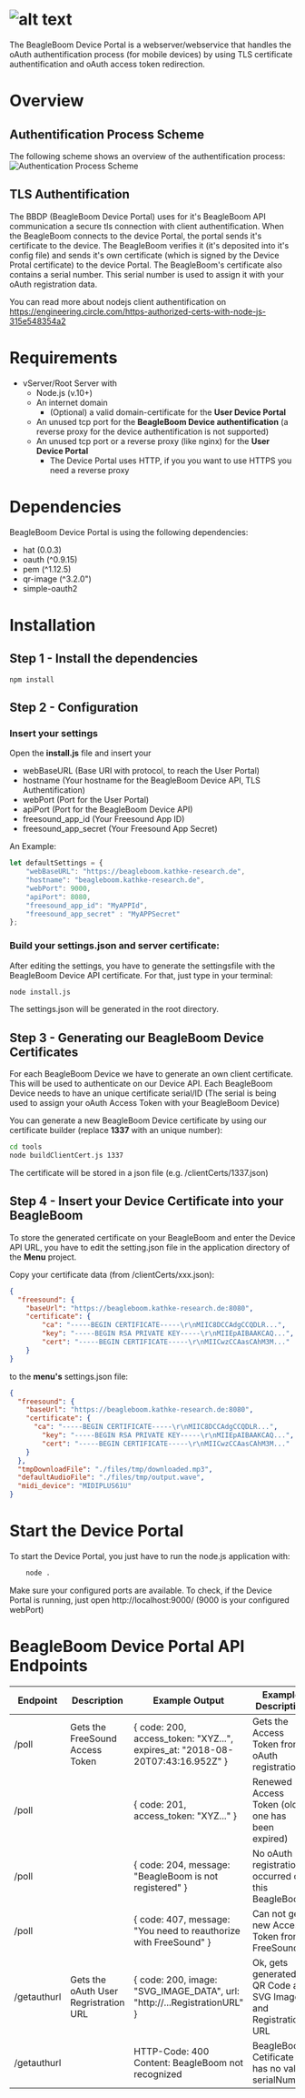 # ![alt text](static/img/logo2.png "BeagleBoom Device Portal")

The BeagleBoom Device Portal is a webserver/webservice that handles the oAuth authentification process (for mobile devices) by using TLS certificate authentification and oAuth access token redirection.

# Overview
## Authentification Process Scheme
The following scheme shows an overview of the authentification process:
![Authentication Process Scheme](docs/auth_process.png "Authentication Process Scheme")


## TLS Authentification
The BBDP (BeagleBoom Device Portal) uses for it's BeagleBoom API communication a secure tls connection with client authentification.
When the BeagleBoom connects to the device Portal, the portal sends it's certificate to the device. The BeagleBoom verifies it (it's deposited into it's config file)
and sends it's own certificate (which is signed by the Device Protal certificate) to the device Portal. The BeagleBoom's certificate also contains a serial number.
This serial number is used to assign it with your oAuth registration data.

You can read more about nodejs client authentification on https://engineering.circle.com/https-authorized-certs-with-node-js-315e548354a2

# Requirements
* vServer/Root Server with
    * Node.js (v.10+)
    * An internet domain
        * (Optional) a valid domain-certificate for the **User Device Portal**
    * An unused tcp port for the **BeagleBoom Device authentification** (a reverse proxy for the device authentification is not supported)
    * An unused tcp port or a reverse proxy (like nginx) for the **User Device Portal**
        * The Device Portal uses HTTP, if you you want to use HTTPS you need a reverse proxy

# Dependencies
BeagleBoom Device Portal is using the following dependencies:
* hat (0.0.3)
* oauth (^0.9.15)
* pem (^1.12.5)
* qr-image (^3.2.0")
* simple-oauth2 

# Installation
## Step 1 - Install the dependencies
```
npm install
```
## Step 2 - Configuration
### Insert your settings

Open the **install.js** file and insert your
* webBaseURL (Base URI with protocol, to reach the User Portal)
* hostname (Your hostname for the BeagleBoom Device API, TLS Authentification)
* webPort (Port for the User Portal)
* apiPort (Port for the BeagleBoom Device API)
* freesound_app_id (Your Freesound App ID)
* freesound_app_secret (Your Freesound App Secret)

An Example:
```javascript
let defaultSettings = {
    "webBaseURL": "https://beagleboom.kathke-research.de",
    "hostname": "beagleboom.kathke-research.de",
    "webPort": 9000,
    "apiPort": 8080,
    "freesound_app_id": "MyAPPId",
    "freesound_app_secret" : "MyAPPSecret"
};
```

### **Build your settings.json** and server certificate:
After editing the settings, you have to generate the settingsfile with the BeagleBoom Device API certificate.
For that, just type in your terminal:
```bash
node install.js
```
The settings.json will be generated in the root directory.

## Step 3 - Generating our BeagleBoom Device Certificates
For each BeagleBoom Device we have to generate an own client certificate. This will be used to authenticate on our Device API.
Each BeagleBoom Device needs to have an unique certificate serial/ID (The serial is being used to assign your oAuth Access Token with your BeagleBoom Device)

You can generate a new BeagleBoom Device certificate by using our certificate builder (replace **1337** with an unique number):
```bash
cd tools
node buildClientCert.js 1337
```

The certificate will be stored in a json file (e.g. /clientCerts/1337.json)

## Step 4 - Insert your Device Certificate into your BeagleBoom
To store the generated certificate on your BeagleBoom and enter the Device API URL,
you have to edit the setting.json file in the application directory of the **Menu** project.

Copy your certificate data (from /clientCerts/xxx.json):
```json
{
  "freesound": {
    "baseUrl": "https://beagleboom.kathke-research.de:8080",
    "certificate": {
        "ca": "-----BEGIN CERTIFICATE-----\r\nMIIC8DCCAdgCCQDLR...",
        "key": "-----BEGIN RSA PRIVATE KEY-----\r\nMIIEpAIBAAKCAQ...",
        "cert": "-----BEGIN CERTIFICATE-----\r\nMIICwzCCAasCAhM3M..."
    }
}
```
to the **menu's** settings.json file:

```json
{
  "freesound": {
    "baseUrl": "https://beagleboom.kathke-research.de:8080",
    "certificate": {
      "ca": "-----BEGIN CERTIFICATE-----\r\nMIIC8DCCAdgCCQDLR...",
        "key": "-----BEGIN RSA PRIVATE KEY-----\r\nMIIEpAIBAAKCAQ...",
        "cert": "-----BEGIN CERTIFICATE-----\r\nMIICwzCCAasCAhM3M..."
    }
  },
  "tmpDownloadFile": "./files/tmp/downloaded.mp3",
  "defaultAudioFile": "./files/tmp/output.wave",
  "midi_device": "MIDIPLUS61U"
}
```

# Start the Device Portal
To start the Device Portal, you just have to run the node.js application with:
```bash
    node .
```

Make sure your configured ports are available. 
To check, if the Device Portal is running, just open http://localhost:9000/ (9000 is your configured webPort)

# BeagleBoom Device Portal API Endpoints
| Endpoint    	| Description                           	| Example Output                                                                         	| Example Description                                          	|
|-------------	|---------------------------------------	|----------------------------------------------------------------------------------------	|--------------------------------------------------------------	|
| /poll       	| Gets the FreeSound Access Token       	| {    code: 200,    access_token: "XYZ...",    expires_at: "2018-08-20T07:43:16.952Z" } 	| Gets the Access Token from oAuth registration                   	|
| /poll       	|                                       	| {    code: 201,    access_token: "XYZ..." }                                            	| Renewed Access Token (old one has been expired)              	|
| /poll       	|                                       	| {    code: 204,    message: "BeagleBoom is not registered" }                           	| No oAuth registration occurred on this BeagleBoom                     	|
| /poll       	|                                       	| {    code: 407,    message: "You need to reauthorize with FreeSound" }                 	| Can not get a new Access Token from FreeSound                	|
| /getauthurl 	| Gets the oAuth User Regristration URL 	| {    code: 200,    image: "SVG_IMAGE_DATA",    url: "http://...RegistrationURL" }      	| Ok, gets generated QR Code as SVG Image and Registration URL 	|
| /getauthurl 	|                                       	| HTTP-Code: 400 Content: BeagleBoom not recognized                                      	| BeagleBoom Cetificate has no valid serialNumber              	|
